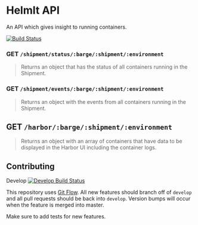 # HelmIt API

An API which gives insight to running containers.

[![Build Status](https://travis-ci.org/turnerlabs/helmit-api.svg?branch=master)](https://travis-ci.org/turnerlabs/helmit-api)

### GET `/shipment/status/:barge/:shipment/:environment`

> Returns an object that has the status of all containers running in the Shipment.


### GET `/shipment/events/:barge/:shipment/:environment`

> Returns an object with the events from all containers running in the Shipment.


## GET `/harbor/:barge/:shipment/:environment`

> Returns an object with an array of containers that have data to be displayed in the Harbor UI
> including the container logs.


## Contributing

Develop [![Develop Build Status](https://travis-ci.org/turnerlabs/helmit-api.svg?branch=develop)](https://travis-ci.org/turnerlabs/helmit-api)

This repository uses [Git Flow](http://nvie.com/posts/a-successful-git-branching-model/). All new
features should branch off of `develop` and all pull requests should be back into `develop`. Version
bumps will occur when the feature is merged into master.

Make sure to add tests for new features.
